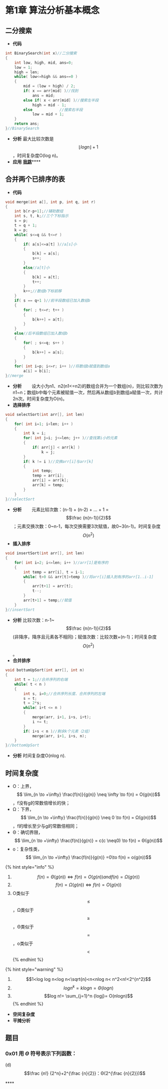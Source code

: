 # 第1章 算法分析基本概念

## 二分搜索

* **代码**

```c
int BinarySearch(int x)//二分搜索 
{
	int low, high, mid, ans=0;
	low = 1;
	high = len;
	while( low<=high && ans==0 )
	{
		mid = (low + high) / 2;
		if( x == arr[mid] )//找到
			ans = mid; 
		else if( x < arr[mid] )//搜索左半段 
			high = mid - 1;
		else			//搜索右半段 
			low = mid + 1;
	}
	return ans;
}//BinarySearch
```

* **分析** 最大比较次数是 $$\lfloor log n \rfloor + 1$$ ，时间复杂度O\(log n\)。
* **应用** [**我跳**](http://dragonliu.tk/2020/03/09/%E4%BA%8C%E5%88%86%E6%90%9C%E7%B4%A2/)\*\*\*\*

## 合并两个已排序的表

* **代码**

```cpp
void merge(int a[], int p, int q, int r)
{
	int b[r-p+1];//辅助数组
	int s, t, k;//三个下标指示 
	s = p;
	t = q + 1;
	k = p;
	while( s<=q && t<=r )
	{
		if( a[s]<=a[t] )//a[s]小 
		{
			b[k] = a[s];
			s++;
		}
		else//a[t]小 
		{
			b[k] = a[t];
			t++;
		}
		k++;//数组b下标前移 
	} 
	if( s == q+1 )//前半段数组已加入数组b 
	{
		for( ; t<=r; t++ )
		{
			b[k++] = a[t];
		}
	} 
	else//后半段数组已加入数组b
	{
		for( ; s<=q; s++ )
		{
			b[k++] = a[s];
		}
	} 
	for( int i=p; i<=r; i++ )//将数组b赋值到数组a 
		a[i] = b[i];
}//merge
```

* **分析** 　　设大小为n1、n2\(n1&lt;=n2\)的数组合并为一个数组\(n\)，则比较次数为n1~n；数组b中每个元素被赋值一次，然后再从数组b到数组a赋值一次，共计2n次。时间复杂度为O\(n\)。 
* **选择排序**

```c
void selectSort(int arr[], int len)
{
	for( int i=1; i<len; i++ )
	{
		int k = i;
		for( int j=i; j<=len; j++ )//查找第i小的元素 
		{
			if( arr[j] < arr[k] )
				k = j;
		}
		if( k != i )//交换arr[i]与arr[k] 
		{
			int temp;
			temp = arr[i];
			arr[i] = arr[k];
			arr[k] = temp;
		} 
	}
}//selectSort
```

* **分析** 　　元素比较次数：\(n-1\) + \(n-2\) + ... + 1 = $$\frac {n(n-1)}{2}$$ ；元素交换次数：0~n-1，每次交换需要3次赋值，故0~3\(n-1\)。时间复杂度 $$O(n^2)$$ 
* **插入排序**

```c
void insertSort(int arr[], int len)
{
	for( int i=2; i<=len; i++ )//arr[1]是有序的 
	{
		int temp = arr[i], t = i-1;
		while( t>0 && arr[t]>temp )//将arr[i]插入到有序的arr[1..i-1] 
		{
			arr[t+1] = arr[t];
			t--;
		} 
		arr[t+1] = temp;//赋值
	}
}//insertSort
```

* **分析** 比较次数：n-1~$$\frac {n(n-1)}{2}$$\(非降序，降序且元素各不相同\)；赋值次数：比较次数+\(n-1\)；时间复杂度 $$O(n^2)$$。
* **合并排序**

```c
void bottumUpSort(int arr[], int n)
{
	int t = 1;//合并序列的右端 
	while( t < n )
	{
		int s, i=0;//合并序列长度、合并序列的左端  
		s = t; 
		t = 2*s;
		while( i+t <= n ) 
		{
			merge(arr, i+1, i+s, i+t);
			i += t; 
		} 
		if( i+s < n )//剩余k个元素（2组） 
			merge(arr, i+1, i+s, n);
	} 
}//bottomUpSort
```

* **分析** 时间复杂度O\(nlog n\).

## 时间复杂度

* O：上界， $$ \lim_{n \to +\infty}  \frac{f(n)}{g(n)} \neq \infty \to		f(n) = O(g(n))$$，f没有g的常数倍增长的快；
* Ω：下界， $$ \lim_{n \to +\infty}  \frac{f(n)}{g(n)} \neq 0 \to		f(n) = Ω(g(n))$$，f的增长至少与g的常数倍相同；
* Θ：确切界限， $$ \lim_{n \to +\infty}  \frac{f(n)}{g(n)} = c(c \neq0) \to		f(n) = Θ(g(n))$$
* o：复杂性类， $$ \lim_{n \to +\infty}  \frac{f(n)}{g(n)} =0\to		f(n) = o(g(n))$$

{% hint style="info" %}
1. $$f(n) = Θ(g(n)) \Leftrightarrow f(n) = O(g(n))　and　 f(n) = Ω(g(n))$$
2.  $$ f(n) = Ω(g(n))  \Leftrightarrow f(n) = O(g(n))$$ 
3. O类似于 $$\leq$$ ，Ω类似于 $$\geq$$ ，Θ类似于 $$=$$ ，o类似于 $$<$$ 
{% endhint %}

{% hint style="warning" %}
1. $$1<log log n<log n<\sqrt{n}<n<nlog n< n^2<n!<2^{n^2}$$ 
2. $$logn^k = klogn=Θ(logn)$$ 
3. $$log n!= \sum_{j=1}^n {logj}= O(nlogn)$$ 
{% endhint %}

* **空间复杂度**
* **平摊分析**

## 题目

### 0x01 用 _Θ_ 符号表示下列函数：

\(d\) $$\frac {n!} {2^n}+2^{\frac {n}{2}}：Θ(2^{\frac {n}{2}})$$ 

\*\*\*\*

  






